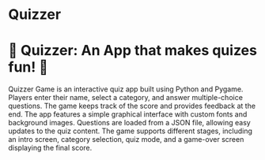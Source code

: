 # Quizzer
# 🌟 Quizzer: An App that makes quizes fun! 🌟


Quizzer Game is an interactive quiz app built using Python and Pygame. Players enter their name, select a category, and answer multiple-choice questions. The game keeps track of the score and provides feedback at the end. The app features a simple graphical interface with custom fonts and background images. Questions are loaded from a JSON file, allowing easy updates to the quiz content. The game supports different stages, including an intro screen, category selection, quiz mode, and a game-over screen displaying the final score.

